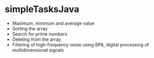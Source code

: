 # simpleTasksJava

- Maximum, minimum and average value
- Sorting the array
- Search for prime numbers
- Deleting from the array
- Filtering of high-frequency noise using BPA, digital processing of multidimensional signals
